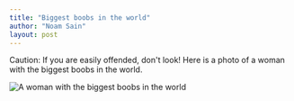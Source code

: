 ```yaml
---
title: "Biggest boobs in the world"
author: "Noam Sain"
layout: post
---
```


Caution: If you are easily offended, don't look! Here is a photo of a woman with the biggest boobs in the world.

![A woman with the biggest boobs in the world](https://1.bp.blogspot.com/_8aN4krk1nsk/SZrCO9rVV2I/AAAAAAAAAJ8/L45ycJZbFtQ/s1600/boobs.jpg "A woman with the biggest boobs in the world")
